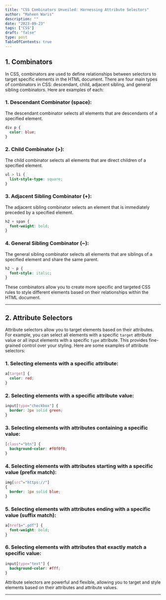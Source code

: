 ```yaml
---
title: "CSS Combinators Unveiled: Harnessing Attribute Selectors"
author: "Maheen Waris"
description: ""
date: "2023-09-23"
tags: ["CSS"]
draft: "false"
type: post
TableOfContents: true
---
```


## 1. Combinators

In CSS, combinators are used to define relationships between selectors to target specific elements in the HTML document. There are four main types of combinators in CSS: descendant, child, adjacent sibling, and general sibling combinators. Here are examples of each:

### 1. Descendant Combinator (space):

The descendant combinator selects all elements that are descendants of a specified element.

```css
div p {
  color: blue;
}
```

### 2. Child Combinator (>):

The child combinator selects all elements that are direct children of a specified element.

```css
ul > li {
  list-style-type: square;
}
```

### 3. Adjacent Sibling Combinator (+):

The adjacent sibling combinator selects an element that is immediately preceded by a specified element.

```css
h2 + span {
  font-weight: bold;
}
```

### 4. General Sibling Combinator (~):

The general sibling combinator selects all elements that are siblings of a specified element and share the same parent.

```css
h2 ~ p {
  font-style: italic;
}
```

These combinators allow you to create more specific and targeted CSS rules to style different elements based on their relationships within the HTML document.

<hr>

## 2. Attribute Selectors

Attribute selectors allow you to target elements based on their attributes. For example, you can select all elements with a specific `target` attribute value or all input elements with a specific `type` attribute. This provides fine-grained control over your styling.
Here are some examples of attribute selectors:

### 1. Selecting elements with a specific attribute:

```css
a[target] {
  color: red;
}
```

### 2. Selecting elements with a specific attribute value:

```css
input[type="checkbox"] {
  border: 2px solid green;
}
```

### 3. Selecting elements with attributes containing a specific value:

```css
[class*="btn"] {
  background-color: #f0f0f0;
}
```

### 4. Selecting elements with attributes starting with a specific value (prefix match):

```css
img[src^="https://"]
{
  border: 1px solid blue;
}
```

### 5. Selecting elements with attributes ending with a specific value (suffix match):

```css
a[href$=".pdf"] {
  font-weight: bold;
}
```

### 6. Selecting elements with attributes that exactly match a specific value:

```css
input[type="text"] {
  background-color: #fff;
}
```

Attribute selectors are powerful and flexible, allowing you to target and style elements based on their attributes and attribute values.

<script src="https://utteranc.es/client.js"
        repo="maheenwaris/Website"
        issue-term="pathname"
        theme="github-dark"
        crossorigin="anonymous"
        async>
</script>

---

